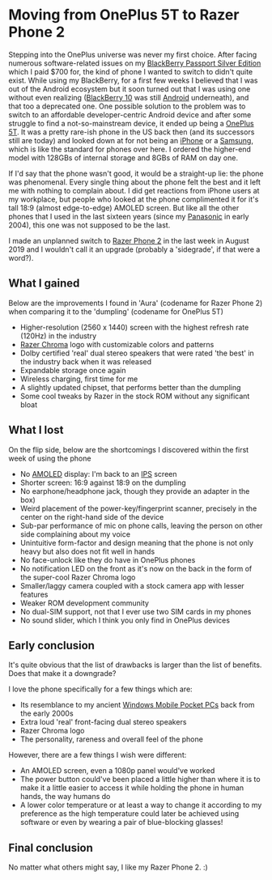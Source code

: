 # Moving from OnePlus 5T to Razer Phone 2

Stepping into the OnePlus universe was never my first choice. After facing numerous software-related issues on my [BlackBerry Passport Silver Edition](https://www.gsmarena.com/blackberry_launches_the_passport_silver_edition_out_today-news-13389.php) which I paid $700 for, the kind of phone I wanted to switch to didn't quite exist. While using my BlackBerry, for a first few weeks I believed that I was out of the Android ecosystem but it soon turned out that I was using one without even realizing ([BlackBerry 10](https://en.wikipedia.org/wiki/BlackBerry_10) was still [Android](https://www.android.com) underneath), and that too a deprecated one. One possible solution to the problem was to switch to an affordable developer-centric Android device and after some struggle to find a not-so-mainstream device, it ended up being a [OnePlus 5T](https://www.oneplus.com/oneplus-5t). It was a pretty rare-ish phone in the US back then (and its successors still are today) and looked down at for not being an [iPhone](https://www.apple.com/iphone) or a [Samsung](https://www.samsung.com/global/galaxy), which is like the standard for phones over here. I ordered the higher-end model with 128GBs of internal storage and 8GBs of RAM on day one.

If I'd say that the phone wasn't good, it would be a straight-up lie: the phone was phenomenal. Every single thing about the phone felt the best and it left me with nothing to complain about. I did get reactions from iPhone users at my workplace, but people who looked at the phone complimented it for it's tall 18:9 (almost edge-to-edge) AMOLED screen. But like all the other phones that I used in the last sixteen years (since my [Panasonic](https://www.gsmarena.com/panasonic_gd92-125.php) in early 2004), this one was not supposed to be the last.

I made an unplanned switch to [Razer Phone 2](https://www.razer.com/mobile/razer-phone-2) in the last week in August 2019 and I wouldn't call it an upgrade (probably a 'sidegrade', if that were a word?).

## What I gained

Below are the improvements I found in 'Aura' (codename for Razer Phone 2) when comparing it to the 'dumpling' (codename for OnePlus 5T)

- Higher-resolution (2560 x 1440) screen with the highest refresh rate (120Hz) in the industry
- [Razer Chroma](https://www.razer.com/mobile/razer-phone-2) logo with customizable colors and patterns
- Dolby certified 'real' dual stereo speakers that were rated 'the best' in the industry back when it was released
- Expandable storage once again
- Wireless charging, first time for me
- A slightly updated chipset, that performs better than the dumpling
- Some cool tweaks by Razer in the stock ROM without any significant bloat

## What I lost

On the flip side, below are the shortcomings I discovered within the first week of using the phone

- No [AMOLED](https://en.wikipedia.org/wiki/AMOLED) display: I'm back to an [IPS](https://en.wikipedia.org/wiki/IPS_panel) screen
- Shorter screen: 16:9 against 18:9 on the dumpling
- No earphone/headphone jack, though they provide an adapter in the box)
- Weird placement of the power-key/fingerprint scanner, precisely in the center on the right-hand side of the device
- Sub-par performance of mic on phone calls, leaving the person on other side complaining about my voice
- Unintuitive form-factor and design meaning that the phone is not only heavy but also does not fit well in hands
- No face-unlock like they do have in OnePlus phones
- No notification LED on the front as it's now on the back in the form of the super-cool Razer Chroma logo
- Smaller/laggy camera coupled with a stock camera app with lesser features
- Weaker ROM development community
- No dual-SIM support, not that I ever use two SIM cards in my phones
- No sound slider, which I think you only find in OnePlus devices

## Early conclusion

It's quite obvious that the list of drawbacks is larger than the list of benefits. Does that make it a downgrade?

I love the phone specifically for a few things which are:

- Its resemblance to my ancient [Windows Mobile Pocket PCs](https://en.wikipedia.org/wiki/Pocket_PC) back from the early 2000s
- Extra loud 'real' front-facing dual stereo speakers
- Razer Chroma logo
- The personality, rareness and overall feel of the phone

However, there are a few things I wish were different:

- An AMOLED screen, even a 1080p panel would've worked
- The power button could've been placed a little higher than where it is to make it a little easier to access it while holding the phone in human hands, the way humans do
- A lower color temperature or at least a way to change it according to my preference as the high temperature could later be achieved using software or even by wearing a pair of blue-blocking glasses!

## Final conclusion

No matter what others might say, I like my Razer Phone 2. :)